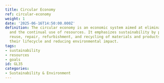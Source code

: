 ```yaml
---
title: Circular Economy
ref: circular-economy
weight: 1
date: '2025-06-16T14:50:00.000Z'
definition: The circular economy is an economic system aimed at eliminating waste
  and the continual use of resources. It emphasizes sustainability by promoting the
  reuse, repair, refurbishment, and recycling of materials and products, thereby extending
  their lifecycle and reducing environmental impact.
tags:
- sustainability
- resources
- goals
id: GL35
categories:
- Sustainability & Environment
---
```


